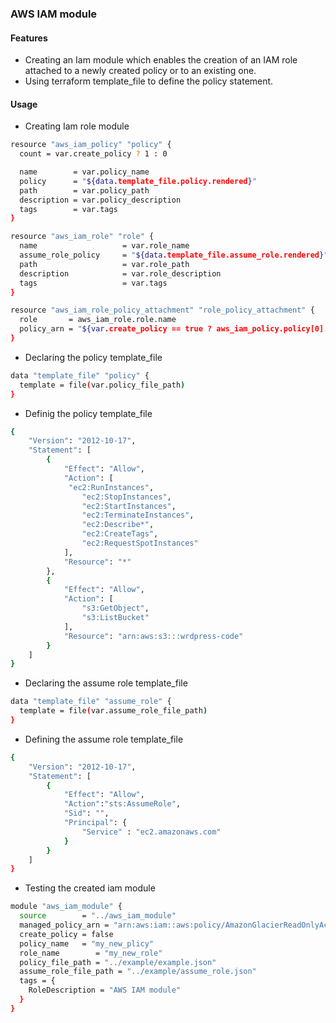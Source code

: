 ### AWS IAM module
#### Features
- Creating an Iam module which enables the creation of an IAM role attached to a newly created policy or to an existing one.
- Using terraform template_file to define the policy statement.

#### Usage
- Creating Iam role module
```sh
resource "aws_iam_policy" "policy" {
  count = var.create_policy ? 1 : 0

  name        = var.policy_name
  policy      = "${data.template_file.policy.rendered}"
  path        = var.policy_path
  description = var.policy_description
  tags        = var.tags
}

resource "aws_iam_role" "role" {
  name                   = var.role_name
  assume_role_policy     = "${data.template_file.assume_role.rendered}"
  path                   = var.role_path
  description            = var.role_description
  tags                   = var.tags
}

resource "aws_iam_role_policy_attachment" "role_policy_attachment" {
  role       = aws_iam_role.role.name
  policy_arn = "${var.create_policy == true ? aws_iam_policy.policy[0].arn : data.aws_iam_policy.managed_policy.arn}"
}
```
- Declaring the policy template_file
```sh
data "template_file" "policy" {
  template = file(var.policy_file_path)
}
```

- Definig the policy template_file
```sh
{
    "Version": "2012-10-17",
    "Statement": [
        {
            "Effect": "Allow",
            "Action": [
             "ec2:RunInstances",
                "ec2:StopInstances",
                "ec2:StartInstances",
                "ec2:TerminateInstances",
                "ec2:Describe*",
                "ec2:CreateTags",
                "ec2:RequestSpotInstances"
            ],
            "Resource": "*"
        },
        {
            "Effect": "Allow",
            "Action": [
                "s3:GetObject",
                "s3:ListBucket"
            ],
            "Resource": "arn:aws:s3:::wrdpress-code"
        }
    ]
}
```
- Declaring the assume role template_file
```sh
data "template_file" "assume_role" {
  template = file(var.assume_role_file_path)
}
```
- Defining the assume role template_file
```sh
{
    "Version": "2012-10-17",
    "Statement": [
        {
            "Effect": "Allow",
            "Action":"sts:AssumeRole",
            "Sid": "",
            "Principal": {
                "Service" : "ec2.amazonaws.com"
            }
        } 
    ]   
}
```
- Testing the created iam module

```sh
module "aws_iam_module" {
  source        = "../aws_iam_module"
  managed_policy_arn = "arn:aws:iam::aws:policy/AmazonGlacierReadOnlyAccess"
  create_policy = false
  policy_name   = "my_new_plicy"
  role_name        = "my_new_role" 
  policy_file_path = "../example/example.json"
  assume_role_file_path = "../example/assume_role.json"
  tags = {
    RoleDescription = "AWS IAM module"
  }
}
```
